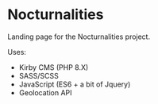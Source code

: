 # Nocturnalities
 
Landing page for the Nocturnalities project.

Uses:

- Kirby CMS (PHP 8.X)
- SASS/SCSS
- JavaScript (ES6 + a bit of Jquery)
- Geolocation API


